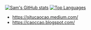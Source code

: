 [![Sam's GitHub stats](https://github-readme-stats.vercel.app/api?username=caoccao)](https://github.com/anuraghazra/github-readme-stats)
[![Top Languages](https://github-readme-stats.vercel.app/api/top-langs/?username=caoccao&layout=compact)](https://github.com/anuraghazra/github-readme-stats)

- https://sjtucaocao.medium.com/
- https://caoccao.blogspot.com/
